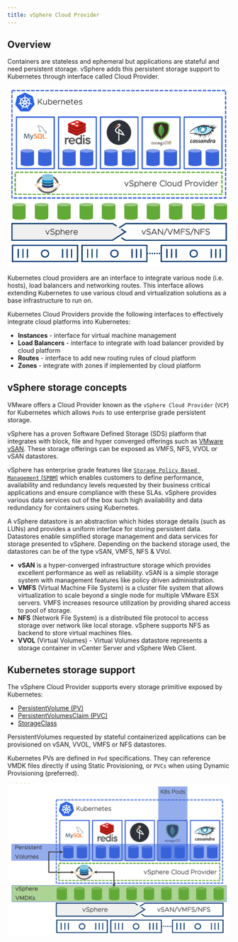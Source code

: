 ```yaml
---
title: vSphere Cloud Provider
---
```


## Overview

Containers are stateless and ephemeral but applications are stateful and need persistent storage. vSphere adds this persistent storage support to Kubernetes through interface called Cloud Provider.

![Image](images/vSphere.png)

Kubernetes cloud providers are an interface to integrate various node (i.e. hosts), load balancers and networking routes. This interface allows extending Kubernetes to use various cloud and virtualization solutions as a base infrastructure to run on.

Kubernetes Cloud Providers provide the following interfaces to effectively integrate cloud platforms into Kubernetes:

* **Instances** - interface for virtual machine management
* **Load Balancers** - interface to integrate with load balancer provided by cloud platform
* **Routes** - interface to add new routing rules of cloud platform
* **Zones** - integrate with zones if implemented by cloud platform

## vSphere storage concepts

VMware offers a Cloud Provider known as the `vSphere Cloud Provider` (`VCP`) for Kubernetes which allows `Pods` to use enterprise grade persistent storage.

vSphere has a proven Software Defined Storage (SDS) platform that integrates with block, file and hyper converged offerings such as [VMware vSAN](https://storagehub.vmware.com/t/vmware-vsan/). These storage offerings can be exposed as VMFS, NFS, VVOL or vSAN datastores.

vSphere has enterprise grade features like [`Storage Policy Based Management` (`SPBM`)](https://www.youtube.com/watch?v=e0wkMPDvKPQ) which enables customers to define performance, availability and redundancy levels requested by their business critical applications and ensure compliance with these SLAs. vSphere provides various data services out of the box such high availability and data redundancy for containers using Kubernetes.

A vSphere datastore is an abstraction which hides storage details (such as LUNs) and provides a uniform interface for storing persistent data. Datastores enable simplified storage management and data services for storage presented to vSphere. Depending on the backend storage used, the datastores can be of the type vSAN, VMFS, NFS & VVol.

* **vSAN** is a hyper-converged infrastructure storage which provides excellent performance as well as reliability. vSAN is a simple storage system with management features like policy driven administration.
* **VMFS** (Virtual Machine File System) is a cluster file system that allows virtualization to scale beyond a single node for multiple VMware ESX servers. VMFS increases resource utilization by providing shared access to pool of storage.
* **NFS** (Network File System) is a distributed file protocol to access storage over network like local storage. vSphere supports NFS as backend to store virtual machines files.
* **VVOL** (Virtual Volumes) - Virtual Volumes datastore represents a storage container in vCenter Server and vSphere Web Client. 

## Kubernetes storage support

The vSphere Cloud Provider supports every storage primitive exposed by Kubernetes:

* [PersistentVolume (PV)](https://kubernetes.io/docs/concepts/storage/persistent-volumes/)
* [PersistentVolumesClaim (PVC)](https://kubernetes.io/docs/concepts/storage/persistent-volumes/#persistentvolumeclaims)
* [StorageClass](https://kubernetes.io/docs/concepts/storage/storage-classes/#vsphere)

PersistentVolumes requested by stateful containerized applications can be provisioned on vSAN, VVOL, VMFS or NFS datastores.

Kubernetes PVs are defined in `Pod` specifications. They can reference VMDK files directly if using Static Provisioning, or `PVCs` when using Dynamic Provisioning (preferred).

![Image](images/Picture1.png)